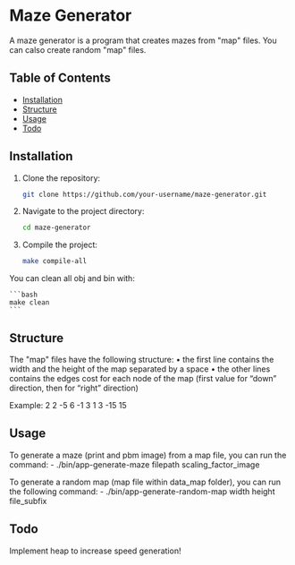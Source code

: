 # Maze Generator

A maze generator is a program that creates mazes from "map" files. You can calso create random "map" files.

## Table of Contents

- [Installation](#installation)
- [Structure](#structure)
- [Usage](#usage)
- [Todo](#todo)

## Installation

1. Clone the repository:

    ```bash
    git clone https://github.com/your-username/maze-generator.git
    ```

2. Navigate to the project directory:

    ```bash
    cd maze-generator
    ```

3. Compile the project:

    ```bash
    make compile-all
    ```

You can clean all obj and bin with:

    ```bash
    make clean
    ```

## Structure

The "map" files have the following structure:
    • the first line contains the width and the height of the map separated by a space
    • the other lines contains the edges cost for each node of the map (first value for “down” direction, then for “right” direction)

Example:
    2 2
    -5 6
    -1 3
    1 3
    -15 15

## Usage

To generate a maze (print and pbm image) from a map file, you can run the command:
    - ./bin/app-generate-maze filepath scaling_factor_image

To generate a random map (map file within data_map folder), you can run the following command:
    - ./bin/app-generate-random-map width height file_subfix

## Todo

Implement heap to increase speed generation!